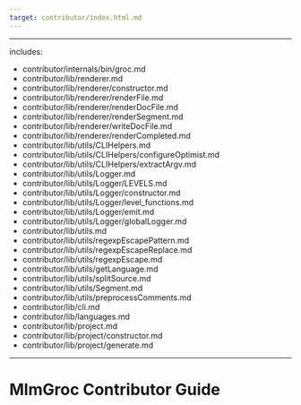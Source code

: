 ```yaml
---
target: contributor/index.html.md
---
```

---
includes:
  - contributor/internals/bin/groc.md
  - contributor/lib/renderer.md
  - contributor/lib/renderer/constructor.md
  - contributor/lib/renderer/renderFile.md
  - contributor/lib/renderer/renderDocFile.md
  - contributor/lib/renderer/renderSegment.md
  - contributor/lib/renderer/writeDocFile.md
  - contributor/lib/renderer/renderCompleted.md
  - contributor/lib/utils/CLIHelpers.md
  - contributor/lib/utils/CLIHelpers/configureOptimist.md
  - contributor/lib/utils/CLIHelpers/extractArgv.md
  - contributor/lib/utils/Logger.md
  - contributor/lib/utils/Logger/LEVELS.md
  - contributor/lib/utils/Logger/constructor.md
  - contributor/lib/utils/Logger/level_functions.md
  - contributor/lib/utils/Logger/emit.md
  - contributor/lib/utils/Logger/globalLogger.md
  - contributor/lib/utils.md
  - contributor/lib/utils/regexpEscapePattern.md
  - contributor/lib/utils/regexpEscapeReplace.md
  - contributor/lib/utils/regexpEscape.md
  - contributor/lib/utils/getLanguage.md
  - contributor/lib/utils/splitSource.md
  - contributor/lib/utils/Segment.md
  - contributor/lib/utils/preprocessComments.md
  - contributor/lib/cli.md
  - contributor/lib/languages.md
  - contributor/lib/project.md
  - contributor/lib/project/constructor.md
  - contributor/lib/project/generate.md

---
# MlmGroc Contributor Guide
